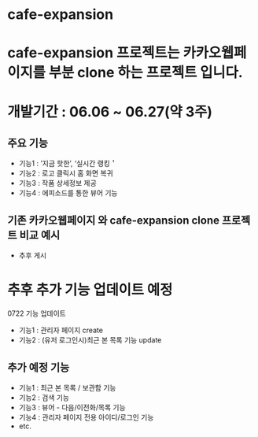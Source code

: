 # cafe-expansion

# cafe-expansion 프로젝트는 카카오웹페이지를 부분 clone 하는 프로젝트 입니다.

# 개발기간 : 06.06 ~ 06.27(약 3주)

## 주요 기능
- 기능1 : ’지금 핫한’, ‘실시간 랭킹＇
- 기능2 : 로고 클릭시 홈 화면 복귀
- 기능3 : 작품 상세정보 제공
- 기능4 : 에피소드를 통한 뷰어 기능

## 기존 카카오웹페이지 와 cafe-expansion clone 프로젝트 비교 예시
- 추후 게시

# 추후 추가 기능 업데이트 예정
  0722 기능 업데이트
- 기능1 : 관리자 페이지 create
- 기능2 : (유저 로그인시)최근 본 목록 기능 update
## 추가 예정 기능
- 기능1 : 최근 본 목록 / 보관함 기능
- 기능2 : 검색 기능
- 기능3 : 뷰어 - 다음/이전화/목록 기능
- 기능4 : 관리자 페이지 전용 아이디/로그인 기능
- etc.
